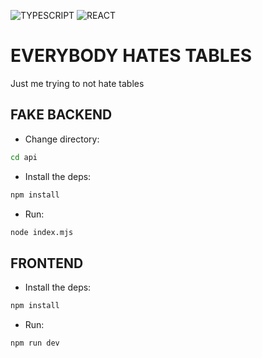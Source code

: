 ![TYPESCRIPT](https://img.shields.io/static/v1?label=TYPESCRIPT&labelColor=07a0f8&message=TS&color=000000&logo=TYPESCRIPT&logoColor=ffffff&style=flat-square)
![REACT](https://img.shields.io/static/v1?label=REACT&labelColor=07a0f8&message=TS&color=000000&logo=REACT&logoColor=ffffff&style=flat-square)

# EVERYBODY HATES TABLES 

Just me trying to not hate tables

## FAKE BACKEND
- Change directory:
```bash
cd api
```

- Install the deps:
```bash
npm install
```

- Run:
```bash
node index.mjs
```

## FRONTEND
- Install the deps:
```bash
npm install
```

- Run:
```bash
npm run dev
```
